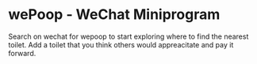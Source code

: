 # wePoop - WeChat Miniprogram

Search on wechat for wepoop to start exploring where to find the nearest toilet. Add a toilet that you think others would appreacitate and pay it forward.
